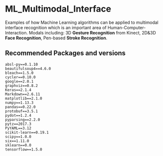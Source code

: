 # ML_Multimodal_Interface

Examples of how Machine Learning algorithms can be applied to multimodal interface recognition which is an important area of Human-Computer-Interaction.
Modals including: 3D **Gesture Recognition** from Kinect, 2D&3D **Face Recognition**, Pen-based **Stroke Recognition**.

## Recommended Packages and versions

```
absl-py==0.1.10
beautifulsoup4==4.6.0
bleach==1.5.0
cycler==0.10.0
google==2.0.1
graphviz==0.8.2
Keras==2.1.4
Markdown==2.6.11
matplotlib==2.1.0
numpy==1.13.3
pandas==0.22.0
protobuf==3.5.1
pydot==1.2.4
pyparsing==2.2.0
pytz==2017.3
PyYAML==3.12
scikit-learn==0.19.1
scipy==1.0.0
six==1.11.0
sklearn==0.0
tensorflow==1.5.0
```
